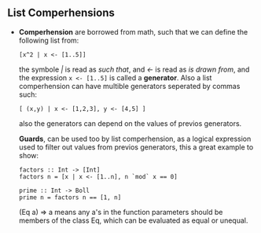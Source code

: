 ## List Comperhensions

* **Comperhension** are borrowed from math, such that
  we can define the following list from: 
  ```
  [x^2 | x <- [1..5]]
  ```
  the symbole *|* is read as *such that*, and *<-* is 
  read as *is drawn from*, and the expression 
  `x <- [1..5]` is called a **generator**.
  Also a list comperhension can have multible generators
  seperated by commas such:
  ```
  [ (x,y) | x <- [1,2,3], y <- [4,5] ]
  ```
  also the generators can depend on the values of previos
  generators.

  **Guards**, can be used too by list comperhension, as
  a logical expression used to  filter out values from 
  previos generators, this a great example to show:
  ```
  factors :: Int -> [Int]
  factors n = [x | x <- [1..n], n `mod` x == 0]

  prime :: Int -> Boll
  prime n = factors n == [1, n]
  ```
  (Eq a) => a 
  means any a's in the function parameters should
  be members of the class Eq, which can be evaluated
  as equal or unequal.
